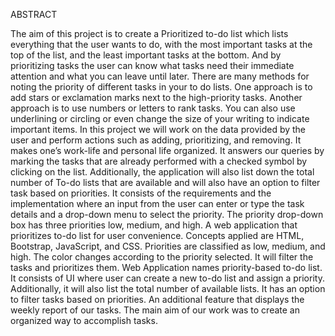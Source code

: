ABSTRACT

The aim of this project is to create a Prioritized to-do list which lists everything that the user wants to do, with the most important tasks at the top of the list, and the least important tasks at the bottom. And by prioritizing tasks the user can know what tasks need their immediate attention and what you can leave until later. 
There are many methods for noting the priority of different tasks in your to do lists. One approach is to add stars or exclamation marks next to the high-priority tasks. Another approach is to use numbers or letters to rank tasks. You can also use underlining or circling or even change the size of your writing to indicate important items. In this project we will work on the data provided by the user and perform actions such as adding, prioritizing, and removing. It makes one’s work-life and personal life organized. It answers our queries by marking the tasks that are already performed with a checked symbol by clicking on the list. Additionally, the application will also list down the total number of To-do lists that are available and will also have an option to filter task based on priorities.  It consists of the requirements and the implementation where an input from the user can enter or type the task details and a drop-down menu to select the priority. The priority drop-down box has three priorities low, medium, and high. A web application that prioritizes to-do list for user convenience. Concepts applied are HTML, Bootstrap, JavaScript, and CSS. 
Priorities are classified as low, medium, and high. The color changes according to the priority selected. It will filter the tasks and prioritizes them. Web Application names priority-based to-do list. It consists of UI where user can create a new to-do list and assign a priority. Additionally, it will also list the total number of available lists. It has an option to filter tasks based on priorities. An additional feature that displays the weekly report of our tasks. The main aim of our work was to create an organized way to accomplish tasks.
